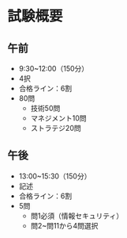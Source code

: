 # 試験概要
## 午前
- 9:30~12:00（150分）
- 4択
- 合格ライン：6割
- 80問
  - 技術50問
  - マネジメント10問
  - ストラテジ20問

## 午後
- 13:00~15:30（150分）
- 記述
- 合格ライン：6割
- 5問
  - 問1必須（情報セキュリティ）
  - 問2~問11から4問選択
